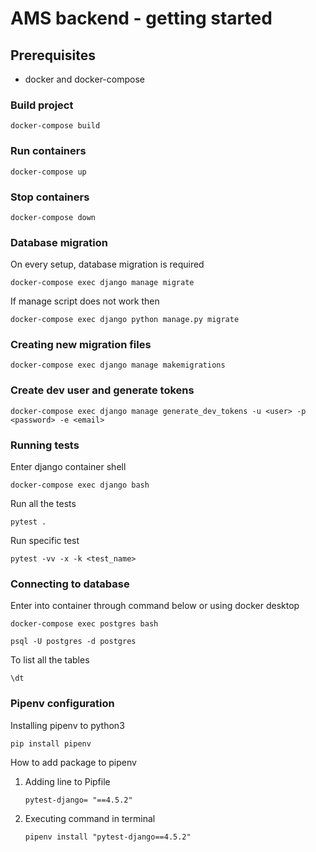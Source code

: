 # AMS backend - getting started

## Prerequisites
- docker and docker-compose

### Build project
```
docker-compose build
```

### Run containers
```
docker-compose up
```
### Stop containers
```
docker-compose down
```

### Database migration
On every setup, database migration is required

```
docker-compose exec django manage migrate
```

If manage script does not work then

```
docker-compose exec django python manage.py migrate
```

### Creating new migration files
```
docker-compose exec django manage makemigrations
```

### Create dev user and generate tokens
```
docker-compose exec django manage generate_dev_tokens -u <user> -p <password> -e <email>
```

### Running tests

Enter django container shell
```
docker-compose exec django bash
```

Run all the tests
```
pytest .
```
Run specific test
```
pytest -vv -x -k <test_name>
```

### Connecting to database

Enter into container through command below or using docker desktop
```
docker-compose exec postgres bash
```

```
psql -U postgres -d postgres
```

To list all the tables
```
\dt
```


### Pipenv configuration
Installing pipenv to python3
```
pip install pipenv
```


How to add package to pipenv
1. Adding line to Pipfile
    ```
    pytest-django= "==4.5.2"
    ```
2. Executing command in terminal
    ```
   pipenv install "pytest-django==4.5.2"
   ```
